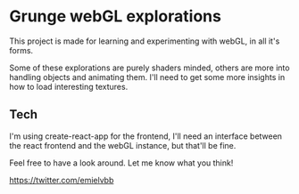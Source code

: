 # Grunge webGL explorations
This project is made for learning and experimenting with webGL, in all it's forms.

Some of these explorations are purely shaders minded, others are more into handling objects and animating them.
I'll need to get some more insights in how to load interesting textures.

## Tech
I'm using create-react-app for the frontend, I'll need an interface between the react frontend and the webGL instance, but that'll be fine.

Feel free to have a look around. Let me know what you think!

https://twitter.com/emielvbb